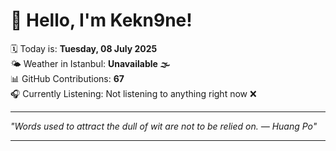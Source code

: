# 👋 Hello, I'm Kekn9ne!

🗓️ Today is: **Tuesday, 08 July 2025**  
🌤️ Weather in Istanbul: **Unavailable 🌫️**  
📊 GitHub Contributions: **67**  
🎧 Currently Listening: Not listening to anything right now ❌

---

_"Words used to attract the dull of wit are not to be relied on. — *Huang Po*"_

---
